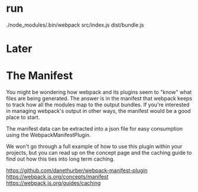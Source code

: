 run 
===============
./node_modules/.bin/webpack src/index.js dist/bundle.js




Later
===========================

The Manifest
======
You might be wondering how webpack and its plugins seem to "know" what files are being generated. The answer is in the manifest that webpack keeps to track how all the modules map to the output bundles. If you're interested in managing webpack's output in other ways, the manifest would be a good place to start.

The manifest data can be extracted into a json file for easy consumption using the WebpackManifestPlugin.

We won't go through a full example of how to use this plugin within your projects, but you can read up on the concept page and the caching guide to find out how this ties into long term caching.

https://github.com/danethurber/webpack-manifest-plugin
https://webpack.js.org/concepts/manifest
https://webpack.js.org/guides/caching

